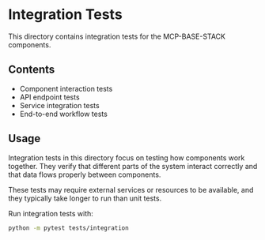 # Integration Tests

This directory contains integration tests for the MCP-BASE-STACK components.

## Contents

- Component interaction tests
- API endpoint tests
- Service integration tests
- End-to-end workflow tests

## Usage

Integration tests in this directory focus on testing how components work together. They verify that different parts of the system interact correctly and that data flows properly between components.

These tests may require external services or resources to be available, and they typically take longer to run than unit tests.

Run integration tests with:

```bash
python -m pytest tests/integration